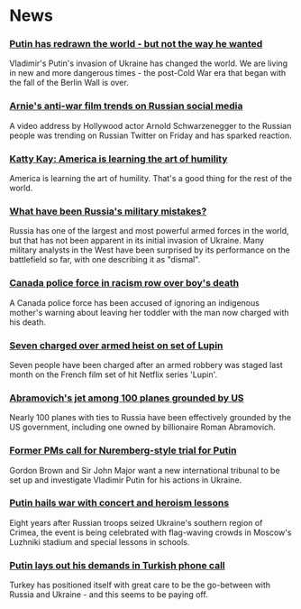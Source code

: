 # News
### [Putin has redrawn the world - but not the way he wanted](https://www.bbc.com/news/world-europe-60767454)
Vladimir's Putin's invasion of Ukraine has changed the world. We are living in new and more dangerous times - the post-Cold War era that began with the fall of the Berlin Wall is over.
### [Arnie's anti-war film trends on Russian social media](https://www.bbc.com/news/world-us-canada-60794809)
A video address by Hollywood actor Arnold Schwarzenegger to the Russian people was trending on Russian Twitter on Friday and has sparked reaction. 
### [Katty Kay: America is learning the art of humility](https://www.bbc.com/news/world-us-canada-60799659)
 America is learning the art of humility. That's a good thing for the rest of the world. 
### [What have been Russia's military mistakes?](https://www.bbc.com/news/world-60798352)
Russia has one of the largest and most powerful armed forces in the world, but that has not been apparent in its initial invasion of Ukraine. Many military analysts in the West have been surprised by its performance on the battlefield so far, with one describing it as "dismal".  
### [Canada police force in racism row over boy's death](https://www.bbc.com/news/world-us-canada-60797948)
A Canada police force has been accused of ignoring an indigenous mother's warning about leaving her toddler with the man now charged with his death.
### [Seven charged over armed heist on set of Lupin](https://www.bbc.com/news/world-europe-60804051)
Seven people have been charged after an armed robbery was staged last month on the French film set of hit Netflix series 'Lupin'.
### [Abramovich's jet among 100 planes grounded by US](https://www.bbc.com/news/world-us-canada-60800439)
Nearly 100 planes with ties to Russia have been effectively grounded by the US government, including one owned by billionaire Roman Abramovich.
### [Former PMs call for Nuremberg-style trial for Putin](https://www.bbc.com/news/uk-60803155)
Gordon Brown and Sir John Major want a new international tribunal to be set up and investigate Vladimir Putin for his actions in Ukraine.
### [Putin hails war with concert and heroism lessons](https://www.bbc.com/news/world-europe-60793319)
Eight years after Russian troops seized Ukraine's southern region of Crimea, the event is being celebrated with flag-waving crowds in Moscow's Luzhniki stadium and special lessons in schools.
### [Putin lays out his demands in Turkish phone call](https://www.bbc.com/news/world-europe-60785754)
Turkey has positioned itself with great care to be the go-between with Russia and Ukraine - and this seems to be paying off. 
